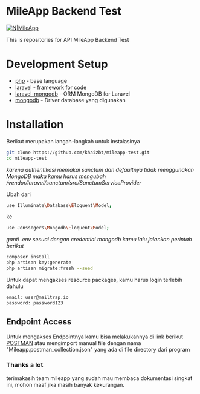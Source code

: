 # MileApp Backend Test

[![N|MileApp](https://mile.app/wp-content/uploads/2021/07/HDPI.png)](https://mile.app/)

This is repositories for API MileApp Backend Test

# Development Setup
* [php] - base language
* [laravel] - framework for code 
* [laravel-mongodb] - ORM MongoDB for Laravel
* [mongodb] - Driver database yang digunakan 

# Installation
Berikut merupakan langah-langkah untuk instalasinya
```bash
git clone https://github.com/khaizbt/mileapp-test.git
cd mileapp-test
```

*karena authentikasi memakai sanctum dan defaultnya tidak menggunakan MongoDB maka kamu harus mengubah /vendor/laravel/sanctum/src/SanctumServiceProvider*

Ubah dari
```bash
use Illuminate\Database\Eloquent\Model;
```
ke 
```bash
use Jenssegers\Mongodb\Eloquent\Model;

```
*ganti .env sesuai dengan credential mongodb kamu lalu jalankan perintah berikut*
```bash
composer install
php artisan key:generate
php artisan migrate:fresh --seed

```

Untuk dapat mengakses resource packages, kamu harus login terlebih dahulu
```bash
email: user@mailtrap.io
password: password123
```

## Endpoint Access
Untuk mengakses Endpointnya kamu bisa melakukannya di link berikut [POSTMAN](https://documenter.getpostman.com/view/12945074/UVeJM5yf#6e3e22fb-7101-44ce-8b1b-2f3c172b5437)
atau mengimport manual file dengan nama "Mileapp.postman_collection.json" yang ada di file directory dari program

### Thanks a lot
terimakasih team mileapp yang sudah mau membaca dokumentasi singkat ini, mohon maaf jika masih banyak kekurangan.


[php]: <https://php.net/> 
[laravel]: <https://laravel.com>
[laravel-mongodb]: <https://github.com/jenssegers/laravel-mongodb/>
[mongodb]: <https://www.mongodb.com/> 


